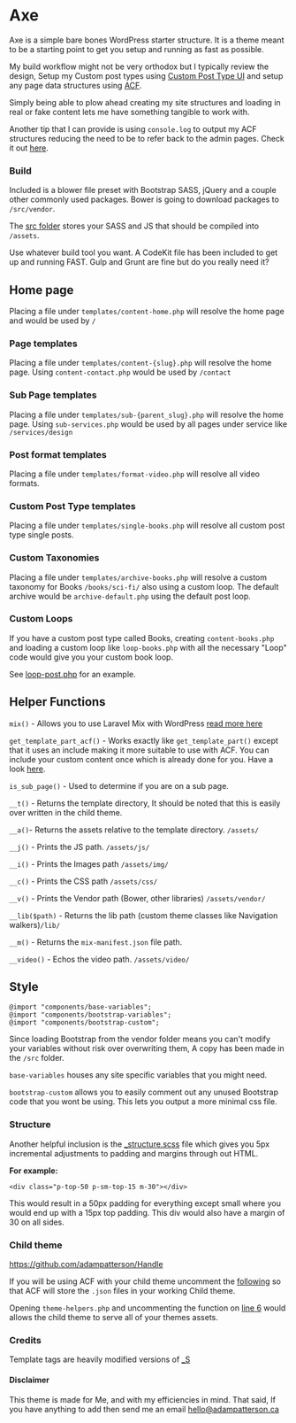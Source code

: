 Axe
==

Axe is a simple bare bones WordPress starter structure. It is a theme meant to be a starting point to get you setup and running as fast as possible.

My build workflow might not be very orthodox but I typically review the design, Setup my Custom post types using [Custom Post Type UI](https://en-ca.wordpress.org/plugins/custom-post-type-ui/) and setup any page data structures using [ACF](http://www.advancedcustomfields.com/).

Simply being able to plow ahead creating my site structures and loading in real or fake content lets me have something tangible to work with.

Another tip that I can provide is using `console.log` to output my ACF structures reducing the need to be to refer back to the admin pages. Check it out [here](https://gist.github.com/adampatterson/711a101d5d93f3226fe1).

### Build
Included is a blower file preset with Bootstrap SASS, jQuery and a couple other commonly used packages. Bower is going to download packages to `/src/vendor`.

The [src folder](https://github.com/adampatterson/Axe/tree/master/src) stores your SASS and JS that should be compiled into `/assets`.

Use whatever build tool you want. A CodeKit file has been included to get up and running FAST. Gulp and Grunt are fine but do you really need it?

## Home page
Placing a file under `templates/content-home.php` will resolve the home page and would be used by `/`

### Page templates
Placing a file under `templates/content-{slug}.php` will resolve the home page. Using `content-contact.php` would be used by `/contact`

### Sub Page templates
Placing a file under `templates/sub-{parent_slug}.php` will resolve the home page. Using `sub-services.php` would be used by all pages under service like `/services/design`

### Post format templates
Placing a file under `templates/format-video.php` will resolve all video formats.

### Custom Post Type templates
Placing a file under `templates/single-books.php` will resolve all custom post type single posts.

### Custom Taxonomies
Placing a file under `templates/archive-books.php` will resolve a custom taxonomy for Books `/books/sci-fi/` also using a custom loop. The default archive would be `archive-default.php` using the default post loop.

### Custom Loops
If you have a custom post type called Books, creating `content-books.php` and loading a custom loop like `loop-books.php` with all the necessary "Loop" code would give you your custom book loop.

See [loop-post.php](https://github.com/adampatterson/Axe/blob/master/templates/loop-post.php) for an example.

## Helper Functions

`mix()` - Allows you to use Laravel Mix with WordPress [read more here](https://www.adampatterson.ca/2018/axe-handle-updated-to-include-webpack-mix/)

`get_template_part_acf()` - Works exactly like `get_template_part()` except that it uses an include making it more suitable to use with ACF. You can include your custom content once which is already done for you. Have a look [here](https://github.com/adampatterson/Axe/blob/master/index.php#L2).

`is_sub_page()` - Used to determine if you are on a sub page.

`__t()` - Returns the template directory, It should be noted that this is easily over written in the child theme.

`__a()`- Returns the assets relative to the template directory. `/assets/`

`__j()` - Prints the JS path. `/assets/js/`

`__i()` - Prints the Images path `/assets/img/`

`__c()` - Prints the CSS path `/assets/css/`

`__v()` - Prints the Vendor path (Bower, other libraries) `/assets/vendor/`

`__lib($path)` - Returns the lib path (custom theme classes like Navigation walkers)`/lib/`

`__m()` - Returns the `mix-manifest.json` file path.

`__video()` - Echos the video path. `/assets/video/`



## Style
```
@import "components/base-variables";
@import "components/bootstrap-variables";
@import "components/bootstrap-custom";
```
Since loading Bootstrap from the vendor folder means you can't modify your variables without risk over overwriting them, A copy has been made in the `/src` folder.

`base-variables` houses any site specific variables that you might need.

`bootstrap-custom` allows you to easily comment out any unused Bootstrap code that you wont be using. This lets you output a more minimal css file.

### Structure

Another helpful inclusion is the [_structure.scss](https://github.com/adampatterson/Axe/blob/master/src/scss/components/_structure.scss) file which gives you 5px incremental adjustments to padding and margins through out HTML.

**For example:**

```
<div class="p-top-50 p-sm-top-15 m-30"></div>
```

This would result in a 50px padding for everything except small where you would end up with a 15px top padding. This div would also have a margin of 30 on all sides.


### Child theme
https://github.com/adampatterson/Handle

If you will be using ACF with your child theme uncomment the [following](https://github.com/adampatterson/Handle/blob/master/functions.php#L13) so that ACF will store the `.json` files in your working Child theme.

Opening `theme-helpers.php` and uncommenting the function on [line 6](https://github.com/adampatterson/Handle/blob/master/lib/theme-helpers.php#L6) would allows the child theme to serve all of your themes assets.


### Credits
Template tags are heavily modified versions of [_S](http://underscores.me/)


#### Disclaimer
This theme is made for Me, and with my efficiencies in mind. That said, If you have anything to add then send me an email hello@adampatterson.ca
